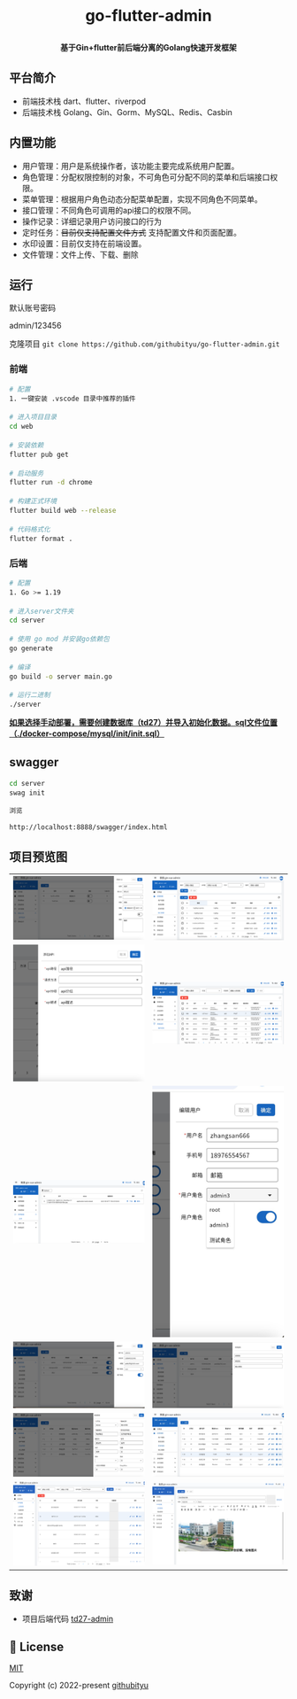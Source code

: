 <h1 align="center" style="margin: 30px 0 30px; font-weight: bold;">go-flutter-admin</h1>
<h4 align="center">基于Gin+flutter前后端分离的Golang快速开发框架</h4>

## 平台简介

* 前端技术栈 dart、flutter、riverpod
* 后端技术栈 Golang、Gin、Gorm、MySQL、Redis、Casbin

## 内置功能

- 用户管理：用户是系统操作者，该功能主要完成系统用户配置。
- 角色管理：分配权限控制的对象，不可角色可分配不同的菜单和后端接口权限。
- 菜单管理：根据用户角色动态分配菜单配置，实现不同角色不同菜单。
- 接口管理：不同角色可调用的api接口的权限不同。
- 操作记录：详细记录用户访问接口的行为
- 定时任务：~~目前仅支持配置文件方式~~ 支持配置文件和页面配置。
- 水印设置：目前仅支持在前端设置。
- 文件管理：文件上传、下载、删除

## 运行

默认账号密码

admin/123456

克隆项目
`git clone https://github.com/githubityu/go-flutter-admin.git`

### 前端

```bash
# 配置
1. 一键安装 .vscode 目录中推荐的插件

# 进入项目目录
cd web

# 安装依赖
flutter pub get

# 启动服务
flutter run -d chrome

# 构建正式环境
flutter build web --release 

# 代码格式化
flutter format .
```

### 后端

```bash
# 配置
1. Go >= 1.19

# 进入server文件夹
cd server

# 使用 go mod 并安装go依赖包
go generate

# 编译 
go build -o server main.go

# 运行二进制
./server
```

**<u>如果选择手动部署，需要创建数据库（td27）并导入初始化数据。sql文件位置（./docker-compose/mysql/init/init.sql）</u>**

## swagger

```bash
cd server
swag init
```

`浏览`

```bash
http://localhost:8888/swagger/index.html
```

## 项目预览图

<table>
  <tr>
    <td><img src="./img/cron.png"/></td>
    <td><img src="./img/接口管理.png"/></td>
  </tr>
  <tr>
    <td><img src="./img/接口管理-添加.png"/></td>
    <td><img src="./img/操作日志.png"/></td>
  </tr>
  <tr>
    <td><img src="./img/文件管理.png"/></td>
    <td><img src="./img/用户管理-添加.pic.jpg"/></td>
  </tr>
  <tr>
    <td><img src="./img/用户管理-添加2.pic.jpg"/></td>
    <td><img src="./img/用户管理-重置密码.png"/></td>
  </tr>
  <tr>
    <td><img src="./img/菜单管理-添加.png"/></td>
    <td><img src="./img/菜单管理.pic.jpg"/></td>
  </tr>
  <tr>
    <td><img src="./img/文章列表.png"/></td>
    <td><img src="./img/文章编辑.png"/></td>
  </tr>
</table>

## 致谢
+ 项目后端代码 [td27-admin](https://github.com/pddzl/td27-admin)

## 📄 License

[MIT](./LICENSE)

Copyright (c) 2022-present [githubityu](https://github.com/githubityu)
